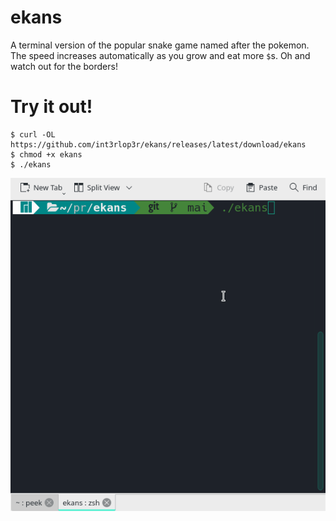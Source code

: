 # ekans

A terminal version of the popular snake game named after the pokemon. The speed increases automatically as you grow and eat more `$`s. Oh and watch out for the borders!

# Try it out!

    $ curl -OL https://github.com/int3rlop3r/ekans/releases/latest/download/ekans
    $ chmod +x ekans
    $ ./ekans

![Demo](https://raw.githubusercontent.com/int3rlop3r/ekans/main/ekans.gif)
